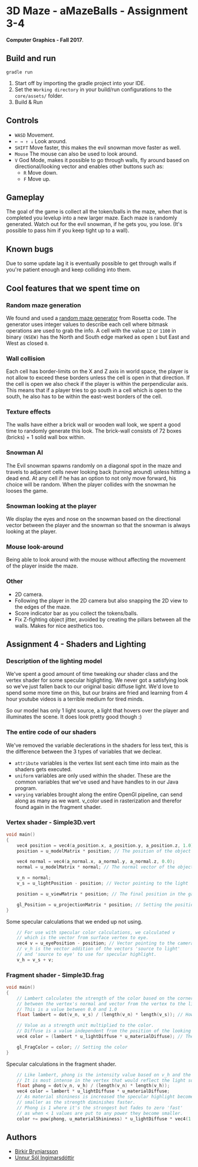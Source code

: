 # 3D Maze - aMazeBalls - Assignment 3-4

**Computer Graphics - Fall 2017**.

## Build and run

`gradle run`

1. Start off by importing the gradle project into your IDE.
1. Set the `Working directory` in your build/run configurations to the `core/assets/` folder.
1. Build & Run

## Controls

- `WASD` Movement.
- `← → ↑ ↓` Look around.
- `SHIFT` Move faster, this makes the evil snowman move faster as well.
- `Mouse` The mouse can also be used to look around.
- `V` God Mode, makes it possible to go through walls, fly around based on directional/looking vector and enables other buttons such as:
  - `R` Move down.
  - `F` Move up.

## Gameplay

The goal of the game is collect all the token/balls in the maze, when that is completed you levelup into a new larger maze.
Each maze is randomly generated.
Watch out for the evil snowman, if he gets you, you lose. (It's possible to pass him if you keep tight up to a wall).

## Known bugs

Due to some update lag it is eventually possible to get through walls if you're patient enough and keep colliding into them.

## Cool features that we spent time on

### Random maze generation

We found and used a [random maze generator](https://rosettacode.org/wiki/Maze_generation#Java) from Rosetta code. The generator uses integer values to describe each cell where bitmask operations are used to grab the info. A cell with the value `12` or `1100` in binary `(NSEW)` has the North and South edge marked as open `1` but East and West as closed `0`.

### Wall collision

Each cell has border-limits on the X and Z axis in world space, the player is not allow to exceed these borders unless the cell is open in that direction. If the cell is open we also check if the player is within the perpendicular axis. This means that if a player tries to go south in a cell which is open to the south, he also has to be within the east-west borders of the cell.

### Texture effects

The walls have either a brick wall or wooden wall look, we spent a good time to randomly generate this look. The brick-wall consists of 72 boxes (bricks) + 1 solid wall box within.

### Snowman AI

The Evil snowman spawns randomly on a diagonal spot in the maze and travels to adjacent cells never looking back (turning around) unless hitting a dead end. At any cell if he has an option to not only move forward, his choice will be random.
When the player collides with the snowman he looses the game.

### Snowman looking at the player

We display the eyes and nose on the snowman based on the directional vector between the player and the snowman so that the snowman is always looking at the player.

### Mouse look-around

Being able to look around with the mouse without affecting the movement of the player inside the maze.

### Other

- 2D camera.
- Following the player in the 2D camera but also snapping the 2D view to the edges of the maze.
- Score indicator bar as you collect the tokens/balls.
- Fix Z-fighting object jitter, avoided by creating the pillars between all the walls. Makes for nice aesthetics too.

## Assignment 4 - Shaders and Lighting

### Description of the lighting model

We've spent a good amount of time tweaking our shader class and the vertex shader for some specular higlighting. We never got a satisfying look so we've just fallen back to our original basic diffuse light. We'd love to spend some more time on this, but our brains are fried and learning from 4 hour youtube videos is a terrible medium for tired minds.

So our model has only 1 light source, a light that hovers over the player and illuminates the scene. It does look pretty good though :)

### The entire code of our shaders

We've removed the variable declerations in the shaders for less text, this is the difference between the 3 types of variables that we declear.

- `attribute` variables is the vertex list sent each time into main as the shaders gets executed.
- `uniform` variables are only used within the shader. These are the common variables that we've used and have handles to in our Java program.
- `varying` variables brought along the entire OpenGl pipeline, can send along as many as we want. v_color used in rasterization and therefor found again in the fragment shader.

### Vertex shader - Simple3D.vert
```c++
void main()
{
    vec4 position = vec4(a_position.x, a_position.y, a_position.z, 1.0);
    position = u_modelMatrix * position; // The position of the object

    vec4 normal = vec4(a_normal.x, a_normal.y, a_normal.z, 0.0);
    normal = u_modelMatrix * normal; // The normal vector of the object

    v_n = normal;
    v_s = u_lightPosition - position; // Vector pointing to the light

    position = u_viewMatrix * position; // The final position in the game

    gl_Position = u_projectionMatrix * position; // Setting the position
}
```

Some specular calculations that we ended up not using.

```c++
    // For use with specular color calculations, we calculated v
    // which is the vector from surface vertex to eye.
    vec4 v = u_eyePosition - position; // Vector pointing to the camera
    // v_h is the vector addition of the vectors 'source to light'
    // and 'source to eye' to use for specular highlight.
    v_h = v_s + v;
```

### Fragment shader - Simple3D.frag
```c++
void main()
{
    // Lambert calculates the strength of the color based on the corner
    // between the vertex's normal and vector from the vertex to the light source.
    // This is a value between 0.0 and 1.0
    float lambert = dot(v_n, v_s) / (length(v_n) * length(v_s)); // How light hits the objects

    // Value as a strength unit multiplied to the color.
    // Diffuse is a value independent from the position of the looking eye.
    vec4 color = (lambert * u_lightDiffuse * u_materialDiffuse); // The final color of the object

    gl_FragColor = color; // Setting the color
}
```

Specular calculations in the fragment shader.

```c++
    // Like lambert, phong is the intensity value based on v_h and the viewers eye.
    // It is most intense in the vertex that would reflect the light source in the surface.
    float phong = dot(v_n, v_h) / (length(v_n) * length(v_h));
    vec4 color = lambert * u_lightDiffuse * u_materialDiffuse;
    // As material shininess is increased the specular highlight becomes
    // smaller as the strength diminishes faster.
    // Phong is 1 where it's the strongest but fades to zero 'fast'
    // as when < 1 values are put to any power they become smaller.
    color += pow(phong, u_materialShininess) * u_lightDiffuse * vec4(1.0f,1.0f,1.0f,1.0f);
```

## Authors

- [Birkir Brynjarsson](https://github.com/birkirbrynjarsson/)
- [Unnur Sól Ingimarsdóttir](https://github.com/unnursol/)
